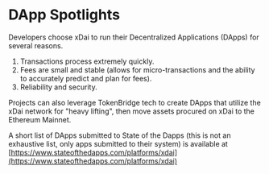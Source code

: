 # DApp Spotlights

Developers choose xDai to run their Decentralized Applications \(DApps\) for several reasons. 

1. Transactions process extremely quickly.
2. Fees are small and stable \(allows for micro-transactions and the ability to accurately predict and plan for fees\).
3. Reliability and security.

Projects can also leverage TokenBridge tech to create DApps that utilize the xDai network for "heavy lifting", then move assets procured on xDai to the Ethereum Mainnet.

A short list of DApps submitted to State of the Dapps \(this is not an exhaustive list, only apps submitted to their system\) is available at [https://www.stateofthedapps.com/platforms/xdai](https://www.stateofthedapps.com/platforms/xdai)

